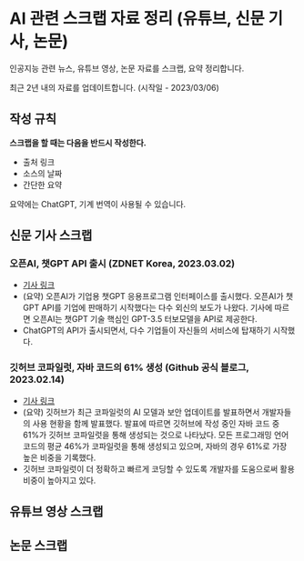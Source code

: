 AI 관련 스크랩 자료 정리 (유튜브, 신문 기사, 논문)
===============================================

인공지능 관련 뉴스, 유튜브 영상, 논문 자료를 스크랩, 요약 정리합니다. 

최근 2년 내의 자료를 업데이트합니다. (시작일 - 2023/03/06)

## 작성 규칙
**스크랩을 할 때는 다음을 반드시 작성한다.**
* 출처 링크
* 소스의 날짜
* 간단한 요약

요약에는 ChatGPT, 기계 번역이 사용될 수 있습니다. 

## 신문 기사 스크랩

### 오픈AI, 챗GPT API 출시 (ZDNET Korea, 2023.03.02)
* [기사 링크](https://n.news.naver.com/mnews/article/092/0002284183?sid=105)
* (요약) 오픈AI가 기업용 챗GPT 응용프로그램 인터페이스를 출시했다.
         오픈AI가 챗GPT API를 기업에 판매하기 시작했다는 다수 외신의 보도가 나왔다. 기사에 따르면 오픈AI는 챗GPT 기술 핵심인 GPT-3.5 터보모델을 API로 제공한다.
* ChatGPT의 API가 출시되면서, 다수 기업들이 자신들의 서비스에 탑재하기 시작했다.
### 깃허브 코파일럿, 자바 코드의 61% 생성 (Github 공식 블로그, 2023.02.14)
* [기사 링크](https://github.blog/2023-02-14-github-copilot-now-has-a-better-ai-model-and-new-capabilities/)
* (요약) 깃허브가 최근 코파일럿의 AI 모델과 보안 업데이트를 발표하면서 개발자들의 사용 현황을 함께 발표했다. 발표에 따르면 깃허브에 작성 중인 자바 코드 중 61%가 깃허브 코파일럿을 통해 생성되는 것으로 나타났다. 모든 프로그래밍 언어 코드의 평균 46%가 코파일럿을 통해 생성되고 있으며, 자바의 경우 61%로 가장 높은 비중을 기록했다.
* 깃허브 코파일럿이 더 정확하고 빠르게 코딩할 수 있도록 개발자를 도움으로써 활용 비중이 높아지고 있다.


## 유튜브 영상 스크랩




## 논문 스크랩





